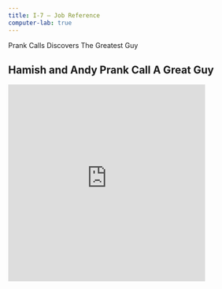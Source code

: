 ```yaml
---
title: I-7 — Job Reference
computer-lab: true
---
```


Prank Calls Discovers The Greatest Guy

## Hamish and Andy Prank Call A Great Guy

<iframe src="https://www.facebook.com/plugins/video.php?href=https%3A%2F%2Fwww.facebook.com%2Fseen.everything%2Fvideos%2F1052950671476136%2F&show_text=0&width=400" width="400" height="400" style="border:none;overflow:hidden" scrolling="no" frameborder="0" allowTransparency="true" allowFullScreen="true"></iframe>


